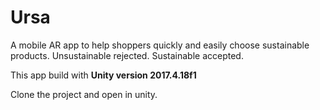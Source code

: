 # Ursa
A mobile AR app to help shoppers quickly and easily choose sustainable products. Unsustainable rejected. Sustainable accepted.

This app build with **Unity version 2017.4.18f1**

Clone the project and open in unity.


